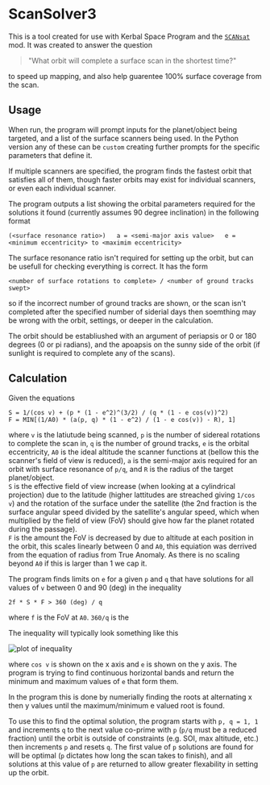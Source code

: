 # ScanSolver3

This is a tool created for use with Kerbal Space Program and the [`SCANsat`](https://github.com/S-C-A-N/SCANsat) mod.
It was created to answer the question

> "What orbit will complete a surface scan in the shortest time?"

to speed up mapping, and also help guarentee 100% surface coverage from the scan.

## Usage
When run, the program will prompt inputs for the planet/object being targeted, and a list of the surface scanners being used.
In the Python version any of these can be `custom` creating further prompts for the specific parameters that define it.

If multiple scanners are specified, the program finds the fastest orbit that satisfies all of them, though faster orbits may exist for individual scanners, or even each individual scanner.

The program outputs a list showing the orbital parameters required for the solutions it found (currently assumes 90 degree inclination) in the following format

```
(<surface resonance ratio>)   a = <semi-major axis value>   e = <minimum eccentricity> to <maximim eccentricity>
```

The surface resonance ratio isn't required for setting up the orbit, but can be usefull for checking everything is correct.
It has the form
```
<number of surface rotations to complete> / <number of ground tracks swept>
```
so if the incorrect number of ground tracks are shown, or the scan isn't completed after the specified number of siderial days then soemthing may be wrong with the orbit, settings, or deeper in the calculation.

The orbit should be establiushed with an argument of periapsis or 0 or 180 degrees (0 or pi radians), and the apoapsis on the sunny side of the orbit (if sunlight is required to complete any of the scans).

## Calculation
Given the equations
```
S = 1/(cos v) + (p * (1 - e^2)^(3/2) / (q * (1 - e cos(v))^2)
F = MIN[(1/A0) * (a(p, q) * (1 - e^2) / (1 - e cos(v)) - R), 1]
```
where `v` is the latiutude being scanned, `p` is the number of sidereal rotations to complete the scan in, `q` is the number of ground tracks, `e` is the orbital eccentricity, `A0` is the ideal altitude the scanner functions at (bellow this the scanner's field of view is reduced), `a` is the semi-major axis required for an orbit with surface resonance of `p/q`, and `R` is the radius of the target planet/object.\
`S` is the effective field of view increase (when looking at a cylindrical projection) due to the latitude (higher lattitudes are streached giving `1/cos v`) and the rotation of the surface under the satellite (the 2nd fraction is the surface angular speed divided by the satellite's angular speed, which when multiplied by the field of view (FoV) should give how far the planet rotated during the passage).\
`F` is the amount the FoV is decreased by due to altitude at each position in the orbit, this scales linearly between 0 and `A0`, this equiation was derrived from the equation of radius from True Anomaly. As there is no scaling beyond `A0` if this is larger than 1 we cap it.

The program finds limits on `e` for a given `p` and `q` that have solutions for all values of `v` between 0 and 90 (deg) in the inequality
```
2f * S * F > 360 (deg) / q
```
where `f` is the FoV at `A0`.
`360/q` is the 

The inequality will typically look something like this

![plot of inequality](https://imgur.com/TRCEQKX)

where `cos v` is shown on the x axis and `e` is shown on the y axis. The program is trying to find continuous horizontal bands and return the minimum and maximum values of `e` that form them.

In the program this is done by numerially finding the roots at alternating x then y values until the maximum/minimum e valued root is found.

To use this to find the optimal solution, the program starts with `p, q = 1, 1` and increments `q` to the next value co-prime with `p` (`p/q` must be a reduced fraction) until the orbit is outside of constraints (e.g. SOI, max altitude, etc.) then increments `p` and resets `q`. The first value of `p` solutions are found for will be optimal (`p` dictates how long the scan takes to finish), and all solutions at this value of `p` are returned to allow greater flexability in setting up the orbit.
